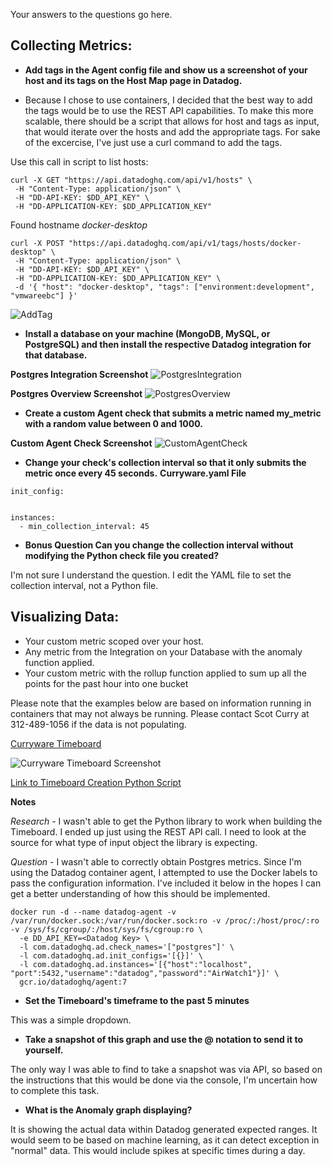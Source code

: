 Your answers to the questions go here.

## Collecting Metrics:

* **Add tags in the Agent config file and show us a screenshot of your host and its tags on the Host Map page in Datadog.**

* Because I chose to use containers, I decided that the best way to add the tags would be to use the REST API capabilities.  To make this more scalable, there should be a script that allows for host and tags as input, that would iterate over the hosts and add the appropriate tags.  For sake of the excercise, I've just use a curl command to add the tags.

Use this call in script to list hosts:
```
curl -X GET "https://api.datadoghq.com/api/v1/hosts" \
 -H "Content-Type: application/json" \
 -H "DD-API-KEY: $DD_API_KEY" \
 -H "DD-APPLICATION-KEY: $DD_APPLICATION_KEY"
```
Found hostname *docker-desktop*
```
curl -X POST "https://api.datadoghq.com/api/v1/tags/hosts/docker-desktop" \
 -H "Content-Type: application/json" \
 -H "DD-API-KEY: $DD_API_KEY" \
 -H "DD-APPLICATION-KEY: $DD_APPLICATION_KEY" \
 -d '{ "host": "docker-desktop", "tags": ["environment:development", "vmwareebc"] }'
```
![AddTag](https://github.com/scotcurry/hiring-engineers/blob/master/AddTag.png)

* **Install a database on your machine (MongoDB, MySQL, or PostgreSQL) and then install the respective Datadog integration for that database.**

**Postgres Integration Screenshot**
![PostgresIntegration](https://github.com/scotcurry/hiring-engineers/blob/master/IntegrationsInstalled.png)

**Postgres Overview Screenshot**
![PostgresOverview](https://github.com/scotcurry/hiring-engineers/blob/master/PostgressOverview.png)

* **Create a custom Agent check that submits a metric named my_metric with a random value between 0 and 1000.**

**Custom Agent Check Screenshot**
![CustomAgentCheck](https://github.com/scotcurry/hiring-engineers/blob/master/AgentCheck.png)

* **Change your check's collection interval so that it only submits the metric once every 45 seconds.**
**Curryware.yaml File**
```
init_config:


instances:
  - min_collection_interval: 45
```

* **Bonus Question Can you change the collection interval without modifying the Python check file you created?**

I'm not sure I understand the question.  I edit the YAML file to set the collection interval, not a Python file.

## Visualizing Data:

* Your custom metric scoped over your host.
* Any metric from the Integration on your Database with the anomaly function applied.
* Your custom metric with the rollup function applied to sum up all the points for the past hour into one bucket

Please note that the examples below are based on information running in containers that may not always be running.  Please 
contact Scot Curry at 312-489-1056 if the data is not populating.

[Curryware Timeboard](https://p.datadoghq.com/sb/s680qmbidyyypnvm-0d6eef751ed1027ddd547bcdd764d9ea)

![Curryware Timeboard Screenshot](https://github.com/scotcurry/hiring-engineers/blob/master/Timeboard.png)

[Link to Timeboard Creation Python Script](https://github.com/scotcurry/hiring-engineers/blob/master/buildtimeline.py)

**Notes**

*Research* - I wasn't able to get the Python library to work when building the Timeboard.  I ended up just using the REST API call.  I need
to look at the source for what type of input object the library is expecting.

*Question* - I wasn't able to correctly obtain Postgres metrics.  Since I'm using the Datadog container agent, I attempted to use the Docker
labels to pass the configuration information.  I've included it below in the hopes I can get a better understanding of how this should be
implemented.

```
docker run -d --name datadog-agent -v /var/run/docker.sock:/var/run/docker.sock:ro -v /proc/:/host/proc/:ro -v /sys/fs/cgroup/:/host/sys/fs/cgroup:ro \
  -e DD_API_KEY=<Datadog Key> \
  -l com.datadoghq.ad.check_names='["postgres"]' \
  -l com.datadoghq.ad.init_configs='[{}]' \
  -l com.datadoghq.ad.instances='[{"host":"localhost", "port":5432,"username":"datadog","password":"AirWatch1"}]' \
  gcr.io/datadoghq/agent:7
  ```
  
* **Set the Timeboard's timeframe to the past 5 minutes**
  
This was a simple dropdown.
  
* **Take a snapshot of this graph and use the @ notation to send it to yourself.**

The only way I was able to find to take a snapshot was via API, so based on the instructions that this would be done via the
console, I'm uncertain how to complete this task.

* **What is the Anomaly graph displaying?**

It is showing the actual data within Datadog generated expected ranges.  It would seem to be based on machine learning, as it can
detect exception in "normal" data.  This would include spikes at specific times during a day.
